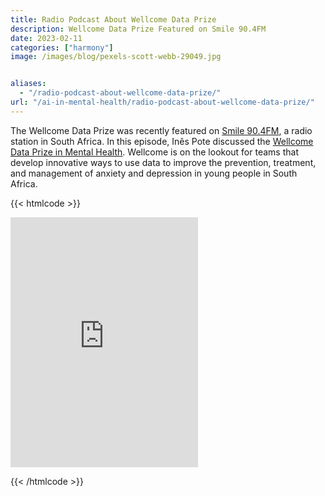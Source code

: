 ```yaml
---
title: Radio Podcast About Wellcome Data Prize
description: Wellcome Data Prize Featured on Smile 90.4FM
date: 2023-02-11
categories: ["harmony"]
image: /images/blog/pexels-scott-webb-29049.jpg


aliases:
  - "/radio-podcast-about-wellcome-data-prize/"
url: "/ai-in-mental-health/radio-podcast-about-wellcome-data-prize/"
---
```



The Wellcome Data Prize was recently featured on [Smile 90.4FM](https://smilefm.co.za/), a radio station in South Africa. In this episode, Inês Pote discussed the [Wellcome Data Prize in Mental Health](https://wellcome.org/grant-funding/schemes/wellcome-mental-health-data-prize). Wellcome is on the lookout for teams that develop innovative ways to use data to improve the prevention, treatment, and management of anxiety and depression in young people in South Africa.

{{< htmlcode >}}

<iframe loading="lazy" id="inlineFrameExample" title="Inline Frame Example" src="https://echocast.fabrik.fm/9qY6RR97RmW37q" width="300" height="400" style="box-sizing: inherit; border: 0px; font-size: 17px; font-style: normal; font-weight: 300; margin: 0px; outline: 0px; padding: 0px; vertical-align: baseline; max-width: 100%; color: rgb(58, 58, 58); font-family: Roboto, sans-serif; font-variant-ligatures: normal; font-variant-caps: normal; letter-spacing: normal; orphans: 2; text-align: start; text-indent: 0px; text-transform: none; widows: 2; word-spacing: 0px; -webkit-text-stroke-width: 0px; white-space: normal; background-color: rgb(255, 255, 255); text-decoration-thickness: initial; text-decoration-style: initial; text-decoration-color: initial;"></iframe>

{{< /htmlcode >}}

